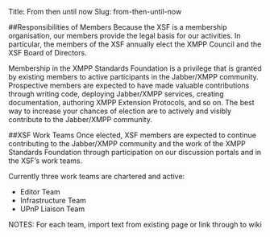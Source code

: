 Title: From then until now
Slug: from-then-until-now

##Responsibilities of Members
Because the XSF is a membership organisation, our members provide the legal basis for our activities. In particular, the members of the XSF annually elect the XMPP Council and the XSF Board of Directors. 

Membership in the XMPP Standards Foundation is a privilege that is granted by existing members to active participants in the Jabber/XMPP community. Prospective members are expected to have made valuable contributions through writing code, deploying Jabber/XMPP services, creating documentation, authoring XMPP Extension Protocols, and so on. The best way to increase your chances of election are to actively and visibly contribute to the Jabber/XMPP community.

##XSF Work Teams
Once elected, XSF members are expected to continue contributing to the Jabber/XMPP community and the work of the XMPP Standards Foundation through participation on our discussion portals and in the XSF’s work teams. 

Currently three work teams are chartered and active:
* Editor Team
* Infrastructure Team
* UPnP Liaison Team

NOTES: For each team, import text from existing page or link through to wiki
